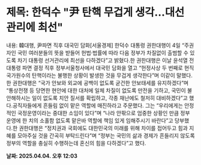 # **제목: 한덕수 "尹 탄핵 무겁게 생각…대선 관리에 최선"**

  내용: 韓대행, 尹파면 직후 대국민 담화[서울경제] 한덕수 대통령 권한대행이 4일 “주권자인 국민 여러분들의 뜻을 받들어 헌법·법률에 따라 다음 정부가 차질없이 출범할 수 있도록 차기 대통령 선거관리에 최선을 다하겠다”고 밝혔다.한 권한대행은 이날 윤석열 전 대통령 파면 결정 직후 정부서울청사에서 대국민 담화을 열고 “헌정사상 두 번째로 현직 국가원수의 탄핵이라는 불행한 상황이 발생한 것을 무겁게 생각한다”며 이같이 말했다.한 권한대행은 “국가 안보와 외교에 공백이 없도록 굳건한 안보태세를 유지하겠다”며 “통상전쟁 등 당면한 현안에 대한 대처에 일체 차질이 없도록 만전을 기하고, 국민이 불안해하시는 일이 없도록 치안 질서를 확립하고, 각종 재난에도 철저히 대비하겠다”고 했다.공직자들에게 흔들림 없이 맡은 역할에 매진하라고 주문했다. 그는 “우리에게는 안정적인 국정운영이라는 중대한 소임이 있다”며 “나라 안팎으로 엄중한 상황인 만큼 정부 운영에 한 치의 소홀함 없도록 맡은바 역할에 책임 있게 임해주시기 바란다”고 당부했다.한 권한대행은 “정치권과 국회에도 대한민국의 미래를 위해 차이를 접어두고 힘과 지혜를 모아주실 것을 간곡히 부탁드린다”며 “정부는 국민의 삶과 경제가 흔들리지 않도록 정부의 역할을 충실히 수행하는데 혼신의 힘을 다하겠다”고 했다.

  **날짜: 2025.04.04. 오후 12:03**